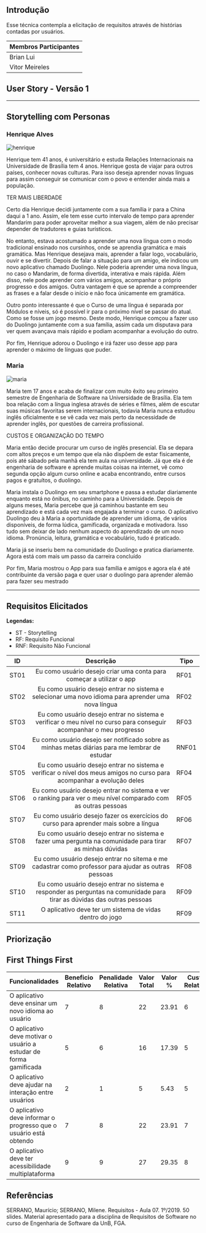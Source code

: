 ## Introdução

Esse técnica contempla a elicitação de requisitos através de histórias contadas por usuários.

|Membros Participantes|
|---------------------|
|Brian Lui|
|Vitor Meireles|

## **User Story - Versão 1**
---
## Storytelling com Personas

### **Henrique Alves**

![henrique](https://i.imgur.com/PvKXVOw.png)

<p>Henrique tem 41 anos, é universitário e estuda Relações Internacionais na
Universidade de Brasília tem 4 anos. Henrique gosta de viajar para outros países,
conhecer novas culturas. Para isso deseja aprender novas línguas para assim 
conseguir se comunicar com o povo e entender ainda mais a população.</p>
<p>TER MAIS LIBERDADE</p>
<p>Certo dia Henrique decidi juntamente com a sua família ir para a China daqui a
1 ano. Assim, ele tem esse curto intervalo de tempo para aprender Mandarim para
poder aproveitar melhor a sua viagem, além de não precisar depender de tradutores
e guias turísticos.</p>
<p>No entanto, estava acostumado a aprender uma nova língua com o modo tradicional
ensinado nos cursinhos, onde se aprendia gramática e mais gramática. Mas Henrique
desejava mais, aprender a falar logo, vocabulário, ouvir e se divertir. 
Depois de falar a situação para um amigo, ele indicou um novo aplicativo chamado
Duolingo. Nele poderia aprender uma nova língua, no caso o Mandarim, de forma
divertida, interativa e mais rápida. Além disso, nele pode aprender com vários
amigos, acompanhar o próprio progresso e dos amigos. Outra vantagem é que se 
aprende a compreender as frases e a falar desde o início e não foca únicamente
em gramática.</p>
<p>Outro ponto interessante é que o Curso de uma língua é separada por Módulos e
níveis, só é possível ir para o próximo nível se passar do atual. Como se fosse
um jogo mesmo. Deste modo, Henrique comçou a fazer uso do Duolingo juntamente
com a sua família, assim cada um disputava para ver quem avançava mais rápido
e podiam acompanhar a evolução do outro.</p>
<p>Por fim, Henrique adorou o Duolingo e irá fazer uso desse app para aprender o
máximo de línguas que puder.</p>

### **Maria**

![maria](https://i.imgur.com/21b8Zpf.png)

<p>Maria tem 17 anos e acaba de finalizar com muito êxito seu primeiro semestre de
Engenharia de Software na Universidade de Brasília. Ela tem boa relação com a língua inglesa
através de séries e filmes, além de escutar suas músicas favoritas serem internacionais, 
todavia Maria nunca estudou inglês oficialmente e se vê cada vez mais perto da necessidade de aprender
inglês, por questões de carreira profissional.</p>
<p>CUSTOS E ORGANIZAÇÃO DO TEMPO</p>
<p>Maria então decide procurar um curso de inglês presencial. Ela se depara com altos preços
e um tempo que ela não dispõem de estar fisicamente, pois até sábado pela manhã ela tem aula na
universidade. Já que ela é de engenharia de software e aprende muitas coisas na internet, 
vê como segunda opção algum curso online e acaba encontrando, entre cursos pagos e gratuítos, 
o duolingo.</p>
<p>Maria instala o Duolingo em seu smartphone e passa a estudar diariamente enquanto está no ônibus, 
no caminho para a Universidade. Depois de alguns meses, Maria percebe que já caminhou bastante
em seu aprendizado e está cada vez mais engajada a terminar o curso. O aplicativo Duolingo deu à Maria
a oportunidade de aprender um idioma, de vários disponíveis, de forma lúdica, gamificada, organizada e motivadora. Isso tudo sem deixar de lado nenhum aspecto do aprendizado de um novo idioma. Pronúncia, leitura, gramática e vocabulário, tudo é praticado.</p>
<p>Maria já se inseriu bem na comunidade do Duolingo e pratica diariamente. Agora está com mais um passo da carreira concluído</p>
<p>Por fim, Maria mostrou o App para sua família e amigos e agora ela é até contribuinte da versão paga e quer usar o duolingo para aprender alemão para fazer seu mestrado</p>

---

## Requisitos Elicitados

**Legendas:**

* ST - Storytelling
* RF: Requisito Funcional
* RNF: Requisito Não Funcional

| ID | Descrição | Tipo |
|----|:---------:|------|
| ST01 | Eu como usuário desejo criar uma conta para começar a utilizar o app | RF01 |
| ST02 | Eu como usuário desejo entrar no sistema e selecionar uma novo idioma para aprender uma nova língua | RF02 |
| ST03 | Eu como usuário desejo entrar no sistema e verificar o meu nível no curso para conseguir acompanhar o meu progresso | RF03 |
| ST04 | Eu como usuário desejo ser notificado sobre as minhas metas diárias para me lembrar de estudar | RNF01 |
| ST05 | Eu como usuário desejo entrar no sistema e verificar o nível dos meus amigos no curso para acompanhar a evolução deles | RF04 |
| ST06 | Eu como usuário desejo entrar no sistema e ver o ranking para ver o meu nível comparado com as outras pessoas | RF05 |
| ST07 | Eu como usuário desejo fazer os exercícios do curso para aprender mais sobre a língua | RF06 |
| ST08 | Eu como usuário desejo entrar no sistema e fazer uma pergunta na comunidade para tirar as minhas dúvidas | RF07 |
| ST09 | Eu como usuário desejo entrar no sitema e me cadastrar como professor para ajudar as outras pessoas | RF08 |
| ST10 | Eu como usuário desejo entrar no sistema e responder as perguntas na comunidade para tirar as dúvidas das outras pessoas | RF09 |
| ST11 | O aplicativo deve ter um sistema de vidas dentro do jogo | RF09 |

## Priorização

<!-- ### MoSCoW

| ID | Prioridade |
|----|------------|
| ST01 | Must |
| ST02 | Must |
| ST03 | Should |
| ST04 | Could |
| ST05 | Could |
| ST06 | Would |
| ST07 | Must |
| ST08 | Must |
| ST09 | Must |
| ST10 | Must | -->

## First Things First

Funcionalidades |Beneficio Relativo|Penalidade Relativa|Valor Total| Valor %| Custo Relativo| Custo %| Risco Relativo|Risco %| Prioridade
----------------|------------------|-------------------|-----------|---------|---------------|---------|---------------|--------|-----------
O aplicativo deve ensinar um novo idioma ao usuário	|7	|8	|22	|23.91	|6	|19.35	|5	|17.86	|0.845
O aplicativo deve motivar o usuário a estudar de forma gamificada	|5	|6	|16	|17.39	|5	|16.13	|4	|14.29	|0.747
O aplicativo deve ajudar na interação entre usuários	|2	|1	|5	|5.43	|5	|16.13	|3	|10.71	|0.253
O aplicativo deve informar o progresso que o usuário está obtendo	|7	|8	|22	|23.91	|7	|22.58	|7	|25.00	|0.682
O aplicativo deve ter acessibilidade multiplataforma	|9	|9	|27	|29.35	|8	|25.81	|9	|32.14	|0.701


## Referências

SERRANO, Maurício; SERRANO, Milene. Requisitos - Aula 07. 1º/2019. 50 slides. Material apresentado para a disciplina de Requisitos de Software no curso de Engenharia de Software da UnB, FGA.
